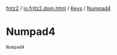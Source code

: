 [fritz2](../../index.md) / [io.fritz2.dom.html](../index.md) / [Keys](index.md) / [Numpad4](./-numpad4.md)

# Numpad4

`Numpad4`